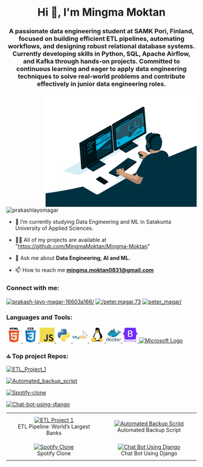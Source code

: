 <h1 align="center">Hi 👋, I'm Mingma Moktan</h1>
<h3 align="center">A passionate data engineering student at SAMK Pori, Finland, focused on building efficient ETL pipelines, automating workflows, and designing robust relational database systems. Currently developing skills in Python, SQL, Apache Airflow, and Kafka through hands-on projects. Committed to continuous learning and eager to apply data engineering techniques to solve real-world problems and contribute effectively in junior data engineering roles.</h3>
<img align="right" alt="Coding" width="400" src="https://raw.githubusercontent.com/petermagar/petermagar/main/workpro.gif">

<p align="left"> <img src="https://komarev.com/ghpvc/?username=prakashlayomagar&label=Profile%20views&color=0e75b6&style=flat" alt="prakashlayomagar" /> </p>

- 🔭 I’m currently studying Data Engineering and ML in Satakunta University of Applied Sciences.

- 👨‍💻 All of my projects are available at "https://github.com/MingmaMoktan/Mingma-Moktan"

- 💬 Ask me about **Data Engineering, AI and ML.**

- 📫 How to reach me **mingma.moktan0831@gmail.com**

<h3 align="left">Connect with me:</h3>
<p align="left">
<a href="https://www.linkedin.com/in/mingma-moktan" target="blank"><img align="center" src="https://raw.githubusercontent.com/rahuldkjain/github-profile-readme-generator/master/src/images/icons/Social/linked-in-alt.svg" alt="prakash-layo-magar-16603a166/" height="30" width="40" /></a>
<a href="https://www.facebook.com/profile.php?id=100008373095713" target="blank"><img align="center" src="https://raw.githubusercontent.com/rahuldkjain/github-profile-readme-generator/master/src/images/icons/Social/facebook.svg" alt="/peter.magar.73" height="30" width="40" /></a>
<a href="https://www.instagram.com/david.salome_moktan/profilecard/?igsh=ZXE3emk3anV6bzBq" target="blank"><img align="center" src="https://raw.githubusercontent.com/rahuldkjain/github-profile-readme-generator/master/src/images/icons/Social/instagram.svg" alt="peter_magar/" height="30" width="40" /></a>
</p>
<h3 align="left">Languages and Tools:</h3>
<a href="https://www.w3.org/html/" target="_blank" rel="noreferrer"> <img src="https://raw.githubusercontent.com/devicons/devicon/master/icons/html5/html5-original-wordmark.svg" alt="html5" width="40" height="40"/> </a>
<a href="https://www.w3schools.com/css/" target="_blank" rel="noreferrer"> <img src="https://raw.githubusercontent.com/devicons/devicon/master/icons/css3/css3-original-wordmark.svg" alt="css3" width="40" height="40"/> </a>
<a href="https://developer.mozilla.org/en-US/docs/Web/JavaScript" target="_blank" rel="noreferrer"> <img src="https://raw.githubusercontent.com/devicons/devicon/master/icons/javascript/javascript-original.svg" alt="javascript" width="40" height="40"/> </a>
<a href="https://www.python.org" target="_blank" rel="noreferrer"> <img src="https://raw.githubusercontent.com/devicons/devicon/master/icons/python/python-original.svg" alt="python" width="40" height="40"/> </a>
<a href="https://www.mysql.com/" target="_blank" rel="noreferrer"> <img src="https://raw.githubusercontent.com/devicons/devicon/master/icons/mysql/mysql-original-wordmark.svg" alt="mysql" width="40" height="40"/> </a>
<a href="https://www.linux.org/" target="_blank" rel="noreferrer"> <img src="https://raw.githubusercontent.com/devicons/devicon/master/icons/linux/linux-original.svg" alt="linux" width="40" height="40"/> </a>
<a href="https://www.docker.com/" target="_blank" rel="noreferrer"> <img src="https://raw.githubusercontent.com/devicons/devicon/master/icons/docker/docker-original-wordmark.svg" alt="docker" width="40" height="40"/> </a>
<a href="https://getbootstrap.com" target="_blank" rel="noreferrer"> <img src="https://raw.githubusercontent.com/devicons/devicon/master/icons/bootstrap/bootstrap-plain-wordmark.svg" alt="bootstrap" width="40" height="40"/> </a>
<a href="https://www.microsoft.com" target="_blank" rel="noreferrer"> <img src="https://upload.wikimedia.org/wikipedia/commons/4/44/Microsoft_logo.svg" alt="Microsoft Logo" width="40" height="40"/></a>

### 🔝 Top project Repos:
[![ETL_Project_1](https://github-readme-stats.vercel.app/api/pin/?username=MingmaMoktan&repo=ETL_Project_1)](https://github.com/MingmaMoktan/ETL_Project_1) 

[![Automated_backup_script](https://github-readme-stats.vercel.app/api/pin/?username=MingmaMoktan&repo=Automated_backup_script)](https://github.com/MingmaMoktan/Automated_backup_script)

[![Spotify-clone](https://github-readme-stats.vercel.app/api/pin/?username=MingmaMoktan&repo=Spotify_clone)](https://github.com/MingmaMoktan/Spotify_clone) 

[![Chat-bot-using-django](https://github-readme-stats.vercel.app/api/pin/?username=MingmaMoktan&repo=My_Py_Projects)](https://github.com/MingmaMoktan/My_Py_Projects)

<table width="100%" cellpadding="15" cellspacing="0" style="table-layout: fixed; border-collapse: collapse;">
  <tr>
    <td align="center" width="50%" style="padding: 10px;">
      <a href="https://github.com/MingmaMoktan/ETL_Project_1">
        <img src="https://github-readme-stats.vercel.app/api/pin/?username=MingmaMoktan&repo=ETL_Project_1" width="180" alt="ETL Project 1"/>
      </a>
      <br>ETL Pipeline: World’s Largest Banks
    </td>
    <td align="center" width="50%" style="padding: 10px;">
      <a href="https://github.com/MingmaMoktan/Automated_backup_script">
        <img src="https://github-readme-stats.vercel.app/api/pin/?username=MingmaMoktan&repo=Automated_backup_script" width="180" alt="Automated Backup Script"/>
      </a>
      <br>Automated Backup Script
    </td>
  </tr>
  <tr>
    <td align="center" width="50%" style="padding: 10px;">
      <a href="https://github.com/MingmaMoktan/Spotify_clone">
        <img src="https://github-readme-stats.vercel.app/api/pin/?username=MingmaMoktan&repo=Spotify_clone" width="180" alt="Spotify Clone"/>
      </a>
      <br>Spotify Clone
    </td>
    <td align="center" width="50%" style="padding: 10px;">
      <a href="https://github.com/MingmaMoktan/My_Py_Projects">
        <img src="https://github-readme-stats.vercel.app/api/pin/?username=MingmaMoktan&repo=My_Py_Projects" width="180" alt="Chat Bot Using Django"/>
      </a>
      <br>Chat Bot Using Django
    </td>
  </tr>
</table>

